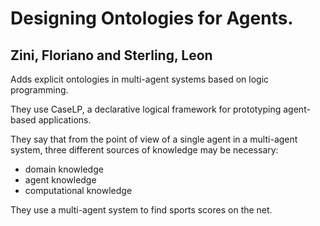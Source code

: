 # Designing Ontologies for Agents.
## Zini, Floriano and Sterling, Leon

Adds explicit ontologies in multi-agent systems based on logic programming.

They use CaseLP, a declarative logical framework for prototyping agent-based applications.

They say that from the point of view of a single agent in a multi-agent system, three different sources of knowledge may be necessary:

- domain knowledge
- agent knowledge
- computational knowledge

They use a multi-agent system to find sports scores on the net.
